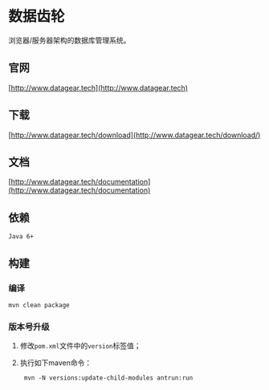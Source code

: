 # 数据齿轮

浏览器/服务器架构的数据库管理系统。

## 官网

[http://www.datagear.tech](http://www.datagear.tech)

## 下载

[http://www.datagear.tech/download](http://www.datagear.tech/download/)

## 文档

[http://www.datagear.tech/documentation](http://www.datagear.tech/documentation)

## 依赖

	Java 6+
	
## 构建

### 编译

	mvn clean package

### 版本号升级

1. 修改`pom.xml`文件中的`version`标签值；

2. 执行如下maven命令：

		mvn -N versions:update-child-modules antrun:run

